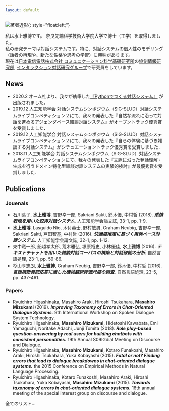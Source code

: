 ```yaml
---
layout: default
---
```

![著者近影](https://masahiro-mi.github.io/img/photo.jpg){: style="float:left;"}


私は水上雅博です。
奈良先端科学技術大学院大学で博士（工学）を取得しました。  
私の研究テーマは対話システムです。特に、対話システムの個人性のモデリング（話者の再現や、新たな性格や思考の学習）に興味があります。  
現在は[日本電信電話株式会社 コミュニケーション科学基礎研究所](http://www.kecl.ntt.co.jp/english/index.html)の[協創情報研究部](http://www.kecl.ntt.co.jp/icl/icl/interaction_research.html), [インタラクション対話研究グループ](http://www.kecl.ntt.co.jp/rps/english/lab_e/nnovative_lab_e.html)で研究員をしています。


## News
- 2020.2	オーム社より、我々が執筆した[『Pythonでつくる対話システム』](https://www.ohmsha.co.jp/book/9784274224799/) が出版されました。
- 2019.12	人工知能学会 対話システムシンポジウム（SIG-SLUD）対話システムライブコンペティション２にて、我々の発表した『自然な流れに沿って対話を進めるアジェンダベース雑談対話システム』がオープントラック優秀賞を受賞しました．
- 2019.12	人工知能学会 対話システムシンポジウム（SIG-SLUD）対話システムライブコンペティション２にて、我々の発表した『自らの体験に基づき雑談する対話システム』がシチュエーショントラック優秀賞を受賞しました．
- 2018.11	人工知能学会 対話システムシンポジウム（SIG-SLUD）対話システムライブコンペティションにて、我々の発表した『文脈に沿った発話理解・生成を行うドメイン特化型雑談対話システムの実験的検討』が最優秀賞を受賞しました．

## Publications

### Jouenals
- 石川葉子, **水上雅博**, 吉野幸一郎, Sakriani Sakti, 鈴木優, 中村哲 (2018). ***感情表現を用いた説得対話システム.*** 人工知能学会論文誌, 33-1, pp. 1-9.
- **水上雅博**, Lasguido Nio, 木付英士, 野村敏男, Graham Neubig, 吉野幸一郎, Sakriani Sakti, 戸田智基, 中村哲 (2016). ***快適度推定に基づく用例ベース対話システム.*** 人工知能学会論文誌, 32-1, pp. 1-12.
- 東中竜一郎, 船越孝太郎, 荒木雅弘, 塚原裕史, 小林優佳, **水上雅博** (2016). ***テキストチャットを用いた雑談対話コーパスの構築と対話破綻の分析.*** 自然言語処理, 23-1, pp. 59-86.
- 杉山享志朗, **水上雅博**, Graham Neubig, 吉野幸一郎, 鈴木優, 中村哲 (2016). ***言語横断質問応答に適した機械翻訳評価尺度の調査.*** 自然言語処理, 23-5, pp. 437-461.


### Papers

- Ryuichiro Higashinaka, Masahiro Araki, Hiroshi Tsukahara, **Masahiro Mizukami** (2019). ***Improving Taxonomy of Errors in Chat-Oriented Dialogue Systems.*** 9th International Workshop on Spoken Dialogue System Technology.
- Ryuichiro Higashinaka, **Masahiro Mizukami**, Hidetoshi Kawabata, Emi Yamaguchi, Noritake Adachi, Junji Tomita (2018). ***Role play-based question-answering by real users for building chatbots with consistent personalities.*** 19th Annual S09IGdial Meeting on Discourse and Dialogue.
- Ryuichiro Higashinaka, **Masahiro Mizukami**, Kotaro Funakoshi, Masahiro Araki, Hiroshi Tsukahara, Yuka Kobayashi (2015). ***Fatal or not? Finding errors that lead to dialogue breakdowns in chat-oriented dialogue systems.*** the 2015 Conference on Empirical Methods in Natural Language Processing.
- Ryuichiro Higashinaka, Kotaro Funakoshi, Masahiro Araki, Hiroshi Tsukahara, Yuka Kobayashi, **Masahiro Mizukami** (2015). ***Towards taxonomy of errors in chat-oriented dialogue systems.*** 16th annual meeting of the special interest group on discourse and dialogue.

全てのリスト...

